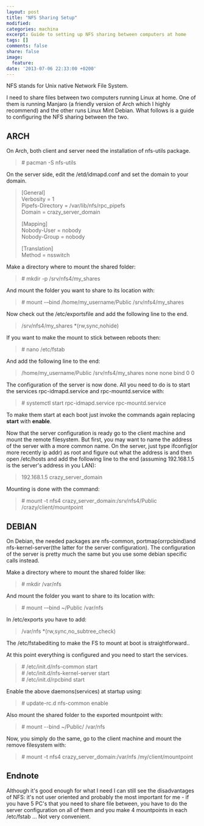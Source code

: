 ```yaml
---
layout: post
title: "NFS Sharing Setup"
modified:
categories: machina
excerpt: Guide to setting up NFS sharing between computers at home
tags: []
comments: false
share: false
image:
  feature:
date: '2013-07-06 22:33:00 +0200'
---
```


NFS stands for Unix native Network File System.

I need to share files between two computers running Linux at home. One of them is running Manjaro (a friendly version of Arch which I highly recommend) and the other runs Linux Mint Debian. What follows is a guide to configuring the NFS sharing between the two.

## ARCH

On Arch, both client and server need the installation of nfs-utils package.  

>\# pacman -S nfs-utils

On the server side, edit the /etd/idmapd.conf and set the domain to your domain.

> [General]  
> Verbosity = 1  
> Pipefs-Directory = /var/lib/nfs/rpc_pipefs  
> Domain = crazy_server_domain  
>     
> [Mapping]  
> Nobody-User = nobody  
> Nobody-Group = nobody  
>    
> [Translation]  
> Method = nsswitch


Make a directory where to mount the shared folder:  

>\# mkdir -p /srv/nfs4/my_shares  


And mount the folder you want to share to its location with:  

> \# mount -–bind /home/my_username/Public /srv/nfs4/my_shares

Now check out the /etc/exportsfile and add the following line to the end.  

> /srv/nfs4/my_shares *(rw,sync,nohide)

If you want to make the mount to stick between reboots then:  

> \# nano /etc/fstab

And add the following line to the end:  

> /home/my_username/Public /srv/nfs4/my_shares none none bind 0 0

The configuration of the server is now done. All you need to do is to start the services rpc-idmapd.service and rpc-mountd.service with:  

>\# systemctl start rpc-idmapd.service rpc-mountd.service   

To make them start at each boot just invoke the commands again replacing **start** with **enable**.

Now that the server configuration is ready go to the client machine and mount the remote filesystem. But first, you may want to name the address of the server with a more common name. On the server, just type ifconfig(or more recently ip addr) as root and figure out what the address is and then open /etc/hosts and add the following line to the end (assuming 192.168.1.5 is the server's address in you LAN):  

> 192.168.1.5 crazy_server_domain

Mounting is done with the command:  

>\# mount -t nfs4 crazy_server_domain:/srv/nfs4/Public /crazy/client/mountpoint


## DEBIAN

On Debian, the needed packages are nfs-common, portmap(orrpcbind)and nfs-kernel-server(the latter for the server configuration). The configuration of the server is pretty much the same but you use some debian specific calls instead.

Make a directory where to mount the shared folder like:

>\# mkdir /var/nfs

And mount the folder you want to share to its location with:

>\# mount -–bind ~/Public /var/nfs

In /etc/exports you have to add:

>/var/nfs *(rw,sync,no_subtree_check)

The /etc/fstabediting to make the FS to mount at boot is straightforward..

At this point everything is configured and you need to start the services.

>\# /etc/init.d/nfs-common start  
>\# /etc/init.d/nfs-kernel-server start  
>\# /etc/init.d/rpcbind start

Enable the above daemons(services) at startup using:

>\# update-rc.d nfs-common enable

Also mount the shared folder to the exported mountpoint with:

>\# mount --bind ~/Public/ /var/nfs

Now, you simply do the same, go to the client machine and mount the remove filesystem with:

>\# mount -t nfs4 crazy_server_domain:/var/nfs /my/client/mountpoint 


## Endnote
Although it's good enough for what I need I can still see the disadvantages of NFS: it's not user oriented and probably the most important for me - if you have 5 PC's that you need to share file between, you have to do the server configuration on all of them and you make 4 mountpoints in each /etc/fstab ... Not very convenient.
